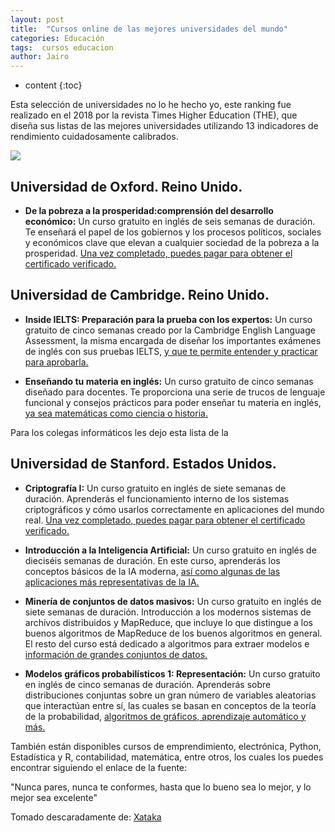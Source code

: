 ```yaml
---
layout: post
title:  "Cursos online de las mejores universidades del mundo"
categories: Educación
tags:  cursos educacion
author: Jairo
---
```


* content
{:toc}

Esta selección de universidades no lo he hecho yo, este ranking fue realizado en el 2018 por la revista Times Higher Education (THE), que diseña sus listas de las mejores universidades utilizando 13 indicadores de rendimiento cuidadosamente calibrados.

![](https://xyleme.com/wp-content/uploads/2015/04/Image-Blog-Want-To-Know-What-Personalized-Learning-Looks-Like.png)




## Universidad de Oxford. Reino Unido.

-  **De la pobreza a la prosperidad:comprensión del desarrollo económico:** Un curso gratuito en inglés de seis semanas de duración. Te enseñará el papel de los gobiernos y los procesos políticos, sociales y económicos clave que elevan a cualquier sociedad de la pobreza a la prosperidad. [Una vez completado, puedes pagar para obtener el certificado verificado.](https://www.edx.org/course/poverty-prosperity-understanding-oxfordx-oxbsg01x-0)

## Universidad de Cambridge. Reino Unido.

- **Inside IELTS: Preparación para la prueba con los expertos:** Un curso gratuito de cinco semanas creado por la Cambridge English Language Assessment, la misma encargada de diseñar los importantes exámenes de inglés con sus pruebas IELTS, [y que te permite entender y practicar para aprobarla.](https://www.futurelearn.com/courses/cambridge-english-ielts/2)

- **Enseñando tu materia en inglés:** Un curso gratuito de cinco semanas diseñado para docentes. Te proporciona una serie de trucos de lenguaje funcional y consejos prácticos para poder enseñar tu materia en inglés, [ya sea matemáticas como ciencia o historia.](https://www.futurelearn.com/courses/cambridge-teach-in-english)

Para los colegas informáticos les dejo esta lista de la 

## Universidad de Stanford. Estados Unidos.

- **Criptografía I:** Un curso gratuito en inglés de siete semanas de duración. Aprenderás el funcionamiento interno de los sistemas criptográficos y cómo usarlos correctamente en aplicaciones del mundo real. [Una vez completado, puedes pagar para obtener el certificado verificado.](https://www.coursera.org/learn/crypto)

- **Introducción a la Inteligencia Artificial:** Un curso gratuito en inglés de dieciséis semanas de duración. En este curso, aprenderás los conceptos básicos de la IA moderna, [así como algunas de las aplicaciones más representativas de la IA.](https://eu.udacity.com/course/intro-to-artificial-intelligence--cs271)

- **Minería de conjuntos de datos masivos:** Un curso gratuito en inglés de siete semanas de duración. Introducción a los modernos sistemas de archivos distribuidos y MapReduce, que incluye lo que distingue a los buenos algoritmos de MapReduce de los buenos algoritmos en general. El resto del curso está dedicado a algoritmos para extraer modelos e [información de grandes conjuntos de datos.](https://lagunita.stanford.edu/courses/course-v1:ComputerScience+MMDS+SelfPaced/about)

- **Modelos gráficos probabilísticos 1: Representación:** Un curso gratuito en inglés de cinco semanas de duración. Aprenderás sobre distribuciones conjuntas sobre un gran número de variables aleatorias que interactúan entre sí, las cuales se basan en conceptos de la teoría de la probabilidad, [algoritmos de gráficos, aprendizaje automático y más.](https://www.coursera.org/learn/probabilistic-graphical-models)


También están disponibles cursos de emprendimiento, electrónica, Python, Estadística y R, contabilidad, matemática, entre otros, los cuales los puedes encontrar siguiendo el enlace de la fuente:

"Nunca pares, nunca te conformes, hasta que lo bueno sea lo mejor, y lo mejor sea excelente"

Tomado descaradamente de: [Xataka](https://www.xataka.com/otros/los-mejores-cursos-gratis-online-de-las-diez-mejores-universidades-del-mundo)




